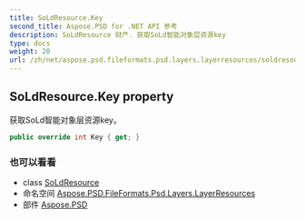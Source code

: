 ```yaml
---
title: SoLdResource.Key
second_title: Aspose.PSD for .NET API 参考
description: SoLdResource 财产. 获取SoLd智能对象层资源key
type: docs
weight: 20
url: /zh/net/aspose.psd.fileformats.psd.layers.layerresources/soldresource/key/
---
```

## SoLdResource.Key property

获取SoLd智能对象层资源key。

```csharp
public override int Key { get; }
```

### 也可以看看

* class [SoLdResource](../)
* 命名空间 [Aspose.PSD.FileFormats.Psd.Layers.LayerResources](../../soldresource/)
* 部件 [Aspose.PSD](../../../)


